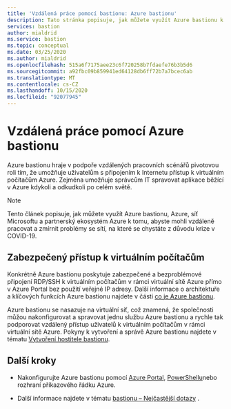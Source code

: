 ```yaml
---
title: 'Vzdálená práce pomocí bastionu: Azure bastionu'
description: Tato stránka popisuje, jak můžete využít Azure bastionu k vzdálené práci z důvodu COVID-19 PANDEMIC.
services: bastion
author: mialdrid
ms.service: bastion
ms.topic: conceptual
ms.date: 03/25/2020
ms.author: mialdrid
ms.openlocfilehash: 515a6f7175aee23c6f720258b7fdaefe76b3b5d6
ms.sourcegitcommit: a92fbc09b859941ed64128db6ff72b7a7bcec6ab
ms.translationtype: MT
ms.contentlocale: cs-CZ
ms.lasthandoff: 10/15/2020
ms.locfileid: "92077945"
---
```

# <a name="working-remotely-using-azure-bastion"></a>Vzdálená práce pomocí Azure bastionu

Azure bastionu hraje v podpoře vzdálených pracovních scénářů pivotovou roli tím, že umožňuje uživatelům s připojením k Internetu přístup k virtuálním počítačům Azure. Zejména umožňuje správcům IT spravovat aplikace běžící v Azure kdykoli a odkudkoli po celém světě.

>[!NOTE]
>Tento článek popisuje, jak můžete využít Azure bastionu, Azure, síť Microsoftu a partnerský ekosystém Azure k tomu, abyste mohli vzdáleně pracovat a zmírnit problémy se sítí, na které se chystáte z důvodu krize v COVID-19.
>

## <a name="securely-access-virtual-machines"></a>Zabezpečený přístup k virtuálním počítačům

Konkrétně Azure bastionu poskytuje zabezpečené a bezproblémové připojení RDP/SSH k virtuálním počítačům v rámci virtuální sítě Azure přímo v Azure Portal bez použití veřejné IP adresy. Další informace o architektuře a klíčových funkcích Azure bastionu najdete v části [co je Azure bastionu](bastion-overview.md).

Azure bastionu se nasazuje na virtuální síť, což znamená, že společnosti můžou nakonfigurovat a spravovat jednu službu Azure bastionu a rychle tak podporovat vzdálený přístup uživatelů k virtuálním počítačům v rámci virtuální sítě Azure. Pokyny k vytvoření a správě Azure bastionu najdete v tématu [Vytvoření hostitele bastionu](./tutorial-create-host-portal.md).

## <a name="next-steps"></a>Další kroky

* Nakonfigurujte Azure bastionu pomocí [Azure Portal](./tutorial-create-host-portal.md), [PowerShellu](bastion-create-host-powershell.md)nebo rozhraní příkazového řádku Azure.

* Další informace najdete v tématu [bastionu – Nejčastější dotazy](bastion-faq.md) .